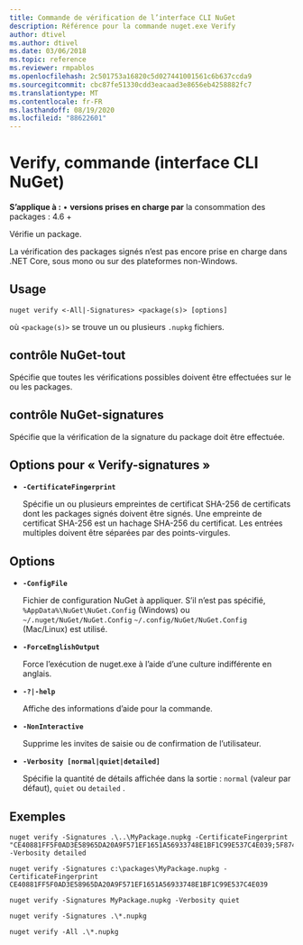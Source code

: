 ```yaml
---
title: Commande de vérification de l’interface CLI NuGet
description: Référence pour la commande nuget.exe Verify
author: dtivel
ms.author: dtivel
ms.date: 03/06/2018
ms.topic: reference
ms.reviewer: rmpablos
ms.openlocfilehash: 2c501753a16820c5d027441001561c6b637ccda9
ms.sourcegitcommit: cbc87fe51330cdd3eacaad3e8656eb4258882fc7
ms.translationtype: MT
ms.contentlocale: fr-FR
ms.lasthandoff: 08/19/2020
ms.locfileid: "88622601"
---
```

# <a name="verify-command-nuget-cli"></a>Verify, commande (interface CLI NuGet)

**S’applique à :** &bullet; **versions prises en charge par** la consommation des packages : 4.6 +

Vérifie un package.

La vérification des packages signés n’est pas encore prise en charge dans .NET Core, sous mono ou sur des plateformes non-Windows.

## <a name="usage"></a>Usage

```cli
nuget verify <-All|-Signatures> <package(s)> [options]
```

où `<package(s)>` se trouve un ou plusieurs `.nupkg` fichiers.

## <a name="nuget-verify--all"></a>contrôle NuGet-tout

Spécifie que toutes les vérifications possibles doivent être effectuées sur le ou les packages.

## <a name="nuget-verify--signatures"></a>contrôle NuGet-signatures

Spécifie que la vérification de la signature du package doit être effectuée.

## <a name="options-for-verify--signatures"></a>Options pour « Verify-signatures »

- **`-CertificateFingerprint`**

  Spécifie un ou plusieurs empreintes de certificat SHA-256 de certificats dont les packages signés doivent être signés. Une empreinte de certificat SHA-256 est un hachage SHA-256 du certificat. Les entrées multiples doivent être séparées par des points-virgules.

## <a name="options"></a>Options

- **`-ConfigFile`**

  Fichier de configuration NuGet à appliquer. S’il n’est pas spécifié, `%AppData%\NuGet\NuGet.Config` (Windows) ou `~/.nuget/NuGet/NuGet.Config` `~/.config/NuGet/NuGet.Config` (Mac/Linux) est utilisé.

- **`-ForceEnglishOutput`**

  Force l’exécution de nuget.exe à l’aide d’une culture indifférente en anglais.

- **`-?|-help`**

  Affiche des informations d’aide pour la commande.

- **`-NonInteractive`**

  Supprime les invites de saisie ou de confirmation de l’utilisateur.

- **`-Verbosity [normal|quiet|detailed]`**

  Spécifie la quantité de détails affichée dans la sortie : `normal` (valeur par défaut), `quiet` ou `detailed` .

## <a name="examples"></a>Exemples

```cli
nuget verify -Signatures .\..\MyPackage.nupkg -CertificateFingerprint "CE40881FF5F0AD3E58965DA20A9F571EF1651A56933748E1BF1C99E537C4E039;5F874AAF47BCB268A19357364E7FBB09D6BF9E8A93E1229909AC5CAC865802E2" -Verbosity detailed

nuget verify -Signatures c:\packages\MyPackage.nupkg -CertificateFingerprint CE40881FF5F0AD3E58965DA20A9F571EF1651A56933748E1BF1C99E537C4E039

nuget verify -Signatures MyPackage.nupkg -Verbosity quiet

nuget verify -Signatures .\*.nupkg

nuget verify -All .\*.nupkg

```